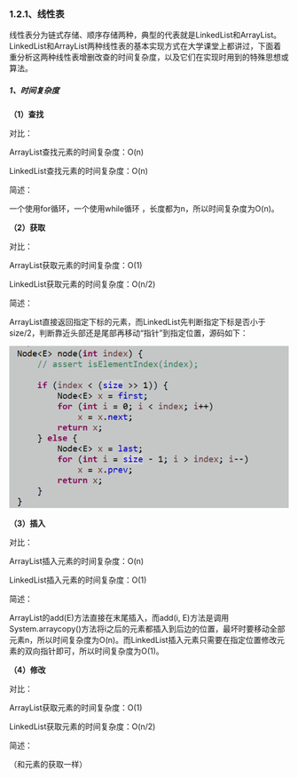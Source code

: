 ### 1.2.1、线性表

线性表分为链式存储、顺序存储两种，典型的代表就是LinkedList和ArrayList。LinkedList和ArrayList两种线性表的基本实现方式在大学课堂上都讲过，下面着重分析这两种线性表增删改查的时间复杂度，以及它们在实现时用到的特殊思想或算法。

##### 1、时间复杂度

**（1）查找**

对比：

ArrayList查找元素的时间复杂度：O\(n\)

LinkedList查找元素的时间复杂度：O\(n\)

简述：

一个使用for循环，一个使用while循环 ，长度都为n，所以时间复杂度为O\(n\)。

**（2）获取**

对比：

ArrayList获取元素的时间复杂度：O\(1\)

LinkedList获取元素的时间复杂度：O\(n/2\)

简述：

ArrayList直接返回指定下标的元素，而LinkedList先判断指定下标是否小于size/2，判断靠近头部还是尾部再移动“指针”到指定位置，源码如下：

![](/assets/linkedList-get%28%29.png)

**（3）插入**

对比：

ArrayList插入元素的时间复杂度：O\(n\)

LinkedList插入元素的时间复杂度：O\(1\)

简述：

ArrayList的add\(E\)方法直接在末尾插入，而add\(i, E\)方法是调用System.arraycopy\(\)方法将i之后的元素都插入到后边的位置，最坏时要移动全部元素n，所以时间复杂度为O\(n\)。而LinkedList插入元素只需要在指定位置修改元素的双向指针即可，所以时间复杂度为O\(1\)。

**（4）修改**

对比：

ArrayList获取元素的时间复杂度：O\(1\)

LinkedList获取元素的时间复杂度：O\(n/2\)

简述：

（和元素的获取一样）

